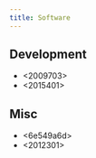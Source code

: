 ```yaml
---
title: Software
---
```


## Development

* <2009703> 
* <2015401>

## Misc 

* <6e549a6d> 
* <2012301> 
